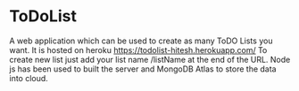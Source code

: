 # ToDoList
A web application which can be used to create as many ToDO Lists you want. It is hosted on heroku https://todolist-hitesh.herokuapp.com/ 
To create new list just add your list name /listName at the end of the URL. Node js has been used to built the server and MongoDB Atlas to store the data into cloud.
